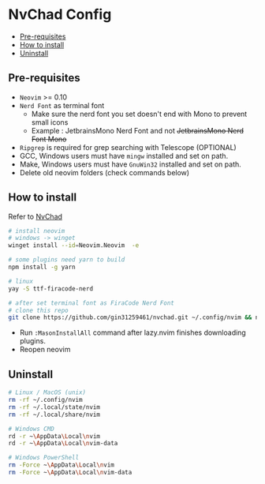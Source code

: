 # NvChad Config

<!-- toc -->

- [Pre-requisites](#pre-requisites)
- [How to install](#how-to-install)
- [Uninstall](#uninstall)

<!-- tocstop -->

## Pre-requisites

- `Neovim` >= 0.10
- `Nerd Font` as terminal font
  - Make sure the nerd font you set doesn't end with Mono to prevent small icons
  - Example : JetbrainsMono Nerd Font and not ~~JetbrainsMono Nerd Font Mono~~
- `Ripgrep` is required for grep searching with Telescope (OPTIONAL)
- GCC, Windows users must have `mingw` installed and set on path.
- Make, Windows users must have `GnuWin32` installed and set on path.
- Delete old neovim folders (check commands below)

## How to install

Refer to [NvChad](https://nvchad.com/docs/quickstart/install)

```bash
# install neovim
# windows -> winget
winget install --id=Neovim.Neovim  -e

# some plugins need yarn to build
npm install -g yarn

# linux
yay -S ttf-firacode-nerd

# after set terminal font as FiraCode Nerd Font
# clone this repo
git clone https://github.com/gin31259461/nvchad.git ~/.config/nvim && nvim
```

- Run `:MasonInstallAll` command after lazy.nvim finishes downloading plugins.
- Reopen neovim

## Uninstall

```bash
# Linux / MacOS (unix)
rm -rf ~/.config/nvim
rm -rf ~/.local/state/nvim
rm -rf ~/.local/share/nvim

# Windows CMD
rd -r ~\AppData\Local\nvim
rd -r ~\AppData\Local\nvim-data

# Windows PowerShell
rm -Force ~\AppData\Local\nvim
rm -Force ~\AppData\Local\nvim-data
```
